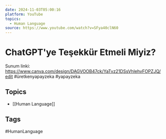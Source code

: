```yaml
---
date: 2024-11-03T05:00:16
platform: YouTube
topics:
  - Human Language
source: https://www.youtube.com/watch?v=SFya40clN60
---
```

# ChatGPT'ye Teşekkür Etmeli Miyiz?

Sunum linki: https://www.canva.com/design/DAGVOOB47ck/YaTvz21DSsVhlehvFOPZJQ/edit
#üretkenyapayzeka #yapayzeka

## Topics
- [[Human Language]]

## Tags
#HumanLanguage